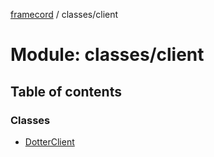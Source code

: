 [framecord](../README.md) / classes/client

# Module: classes/client

## Table of contents

### Classes

- [DotterClient](../classes/classes_client.dotterclient.md)

